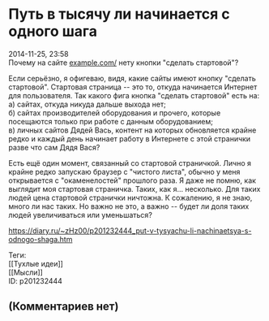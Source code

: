 Путь в тысячу ли начинается с одного шага
=========================================

  
2014-11-25, 23:58  
 Почему на сайте  [example.com/](http://example.com/)  нету кнопки "сделать стартовой"?   
   
 Если серьёзно, я офигеваю, видя, какие сайты имеют кнопку "сделать стартовой". Стартовая страница -- это то, откуда начинается Интернет для пользователя. Так какого фига кнопка "сделать стартовой" есть на:   
 а) сайтах, откуда никуда дальше выхода нет;   
 б) сайтах производителей оборудования и прочего, которые посещаются только при работе с данным оборудованием;   
 в) личных сайтов Дядей Вась, контент на которых обновляется крайне редко и каждый день начинает работу в Интернете с этой странички разве что сам Дядя Вася?   
   
 Есть ещё один момент, связанный со стартовой страничкой. Лично я крайне редко запускаю браузер с "чистого листа", обычно у меня открывается с "окаменелостей" прошлого раза. Я даже не помню, как выглядит моя стартовая страничка. Таких, как я... несколько. Для таких людей цена стартовой странички ничтожна. К сожалению, я не знаю, много ли нас таких. Но важно не это, а важно -- будет ли доля таких людей увеличиваться или уменьшаться?   
  
<https://diary.ru/~zHz00/p201232444_put-v-tysyachu-li-nachinaetsya-s-odnogo-shaga.htm>  
  
Теги:  
[[Тухлые идеи]]  
[[Мысли]]  
ID: p201232444  


(Комментариев нет)
------------------